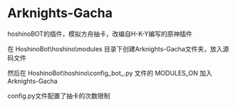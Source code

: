 # Arknights-Gacha
hoshinoBOT的插件，模拟方舟抽卡，改编自H-K-Y编写的原神插件

在 HoshinoBot\hoshino\modules 目录下创建Arknights-Gacha文件夹，放入源码文件

然后在 HoshinoBot\hoshino\config\_bot_.py 文件的 MODULES_ON 加入 Arknights-Gacha

config.py文件配置了抽卡的次数限制
